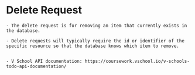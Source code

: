 # Delete Request

    - The delete request is for removing an item that currently exists in the database.
    
    - Delete requests will typically require the id or identifier of the specific resource so that the database knows which item to remove.
    
    
    - V School API documentation: https://coursework.vschool.io/v-schools-todo-api-documentation/